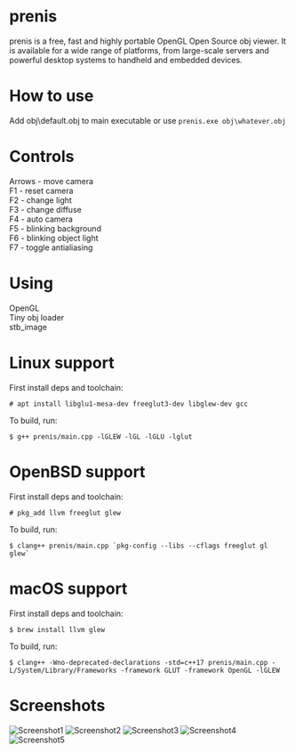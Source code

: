 # prenis

prenis is a free, fast and highly portable OpenGL Open Source obj viewer. It is available for a wide range of platforms, from large-scale servers and powerful desktop systems to handheld and embedded devices. 

# How to use

Add obj\\default.obj to main executable or use
`prenis.exe obj\whatever.obj`

# Controls

Arrows - move camera\
F1 - reset camera\
F2 - change light\
F3 - change diffuse\
F4 - auto camera\
F5 - blinking background\
F6 - blinking object light\
F7 - toggle antialiasing

# Using

OpenGL\
Tiny obj loader\
stb_image  

# Linux support

First install deps and toolchain:

    # apt install libglu1-mesa-dev freeglut3-dev libglew-dev gcc

To build, run:

    $ g++ prenis/main.cpp -lGLEW -lGL -lGLU -lglut

# OpenBSD support

First install deps and toolchain:

    # pkg_add llvm freeglut glew

To build, run:

    $ clang++ prenis/main.cpp `pkg-config --libs --cflags freeglut gl glew`

# macOS support

First install deps and toolchain:

    $ brew install llvm glew

To build, run:

    $ clang++ -Wno-deprecated-declarations -std=c++17 prenis/main.cpp -L/System/Library/Frameworks -framework GLUT -framework OpenGL -lGLEW

# Screenshots

![Screenshot1](https://i.imgur.com/Lew0tgp.png)
![Screenshot2](https://i.imgur.com/jMHpvEp.png)
![Screenshot3](https://i.imgur.com/ooBo7zu.png)
![Screenshot4](https://i.imgur.com/C5kXOZo.png)
![Screenshot5](https://nekopon.pl/syf/preniskrowanalinuxHOW.png)
